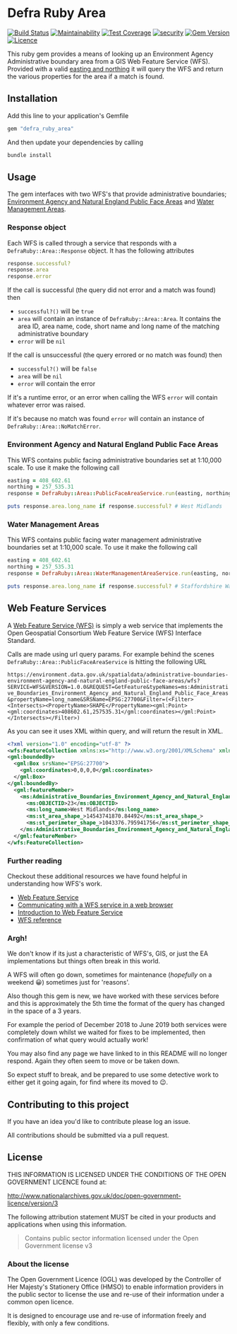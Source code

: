 # Defra Ruby Area

[![Build Status](https://travis-ci.com/DEFRA/defra-ruby-area.svg?branch=master)](https://travis-ci.com/DEFRA/defra-ruby-area)
[![Maintainability](https://api.codeclimate.com/v1/badges/7aeffed0588d86a5e553/maintainability)](https://codeclimate.com/github/DEFRA/defra-ruby-area/maintainability)
[![Test Coverage](https://api.codeclimate.com/v1/badges/7aeffed0588d86a5e553/test_coverage)](https://codeclimate.com/github/DEFRA/defra-ruby-area/test_coverage)
[![security](https://hakiri.io/github/DEFRA/defra-ruby-area/master.svg)](https://hakiri.io/github/DEFRA/defra-ruby-area/master)
[![Gem Version](https://badge.fury.io/rb/defra_ruby_area.svg)](https://badge.fury.io/rb/defra_ruby_area)
[![Licence](https://img.shields.io/badge/Licence-OGLv3-blue.svg)](http://www.nationalarchives.gov.uk/doc/open-government-licence/version/3)

This ruby gem provides a means of looking up an Environment Agency Administrative boundary area from a GIS Web Feature Service (WFS). Provided with a valid [easting and northing](https://en.wikipedia.org/wiki/Easting_and_northing) it will query the WFS and return the various properties for the area if a match is found.

## Installation

Add this line to your application's Gemfile

```ruby
gem "defra_ruby_area"
```

And then update your dependencies by calling

```bash
bundle install
```

## Usage

The gem interfaces with two WFS's that provide administrative boundaries; [Environment Agency and Natural England Public Face Areas](https://environment.data.gov.uk/dataset/91d0fb43-209c-477f-91e3-74e756296268) and [Water Management Areas](https://environment.data.gov.uk/dataset/7942e4cf-d465-11e4-ac00-f0def148f590).

### Response object

Each WFS is called through a service that responds with a `DefraRuby::Area::Response` object. It has the following attributes

```ruby
response.successful?
response.area
response.error
```

If the call is successful (the query did not error and a match was found) then

- `successful?()` will be `true`
- `area` will contain an instance of `DefraRuby::Area::Area`. It contains the area ID, area name, code, short name and long name of the matching administrative boundary
- `error` will be `nil`

If the call is unsuccessful (the query errored or no match was found) then

- `successful?()` will be `false`
- `area` will be `nil`
- `error` will contain the error

If it's a runtime error, or an error when calling the WFS `error` will contain whatever error was raised.

If it's because no match was found `error` will contain an instance of `DefraRuby::Area::NoMatchError`.

### Environment Agency and Natural England Public Face Areas

This WFS contains public facing administrative boundaries set at 1:10,000 scale. To use it make the following call

```ruby
easting = 408_602.61
northing = 257_535.31
response = DefraRuby::Area::PublicFaceAreaService.run(easting, northing)

puts response.area.long_name if response.successful? # West Midlands
```

### Water Management Areas

This WFS contains public facing water management administrative boundaries set at 1:10,000 scale. To use it make the following call

```ruby
easting = 408_602.61
northing = 257_535.31
response = DefraRuby::Area::WaterManagementAreaService.run(easting, northing)

puts response.area.long_name if response.successful? # Staffordshire Warwickshire and West Midlands
```

## Web Feature Services

A [Web Feature Service (WFS)](https://en.m.wikipedia.org/wiki/Web_Feature_Service) is simply a web service that implements the Open Geospatial Consortium Web Feature Service (WFS) Interface Standard.

Calls are made using url query params. For example behind the scenes `DefraRuby::Area::PublicFaceAreaService` is hitting the following URL

`https://environment.data.gov.uk/spatialdata/administrative-boundaries-environment-agency-and-natural-england-public-face-areas/wfs?SERVICE=WFS&VERSION=1.0.0&REQUEST=GetFeature&typeNames=ms:Administrative_Boundaries_Environment_Agency_and_Natural_England_Public_Face_Areas&propertyName=long_name&SRSName=EPSG:27700&Filter=(<Filter><Intersects><PropertyName>SHAPE</PropertyName><gml:Point><gml:coordinates>408602.61,257535.31</gml:coordinates></gml:Point></Intersects></Filter>)`

As you can see it uses XML within query, and will return the result in XML.

```xml
<?xml version="1.0" encoding="utf-8" ?>
<wfs:FeatureCollection xmlns:xs="http://www.w3.org/2001/XMLSchema" xmlns:wfs="http://www.opengis.net/wfs" xmlns:gml="http://www.opengis.net/gml" xmlns:ms="https://environment.data.gov.uk/spatialdata/administrative-boundaries-environment-agency-and-natural-england-public-face-areas/wfs" xmlns:xlink="http://www.w3.org/1999/xlink" xmlns:xsi="http://www.w3.org/2001/XMLSchema-instance" xsi:schemaLocation="http://www.opengis.net/wfs http://schemas.opengis.net/wfs/1.0.0/WFS-basic.xsd http://www.opengis.net/gml http://schemas.opengis.net/gml/2.1.2/feature.xsd https://environment.data.gov.uk/spatialdata/administrative-boundaries-environment-agency-and-natural-england-public-face-areas/wfs https://environment.data.gov.uk/spatialdata/administrative-boundaries-environment-agency-and-natural-england-public-face-areas/wfs?service=wfs%26version=1.0.0%26request=DescribeFeatureType">
<gml:boundedBy>
  <gml:Box srsName="EPSG:27700">
    <gml:coordinates>0,0,0,0</gml:coordinates>
  </gml:Box>
</gml:boundedBy>
  <gml:featureMember>
    <ms:Administrative_Boundaries_Environment_Agency_and_Natural_England_Public_Face_Areas fid="Administrative_Boundaries_Environment_Agency_and_Natural_England_Public_Face_Areas.23">
      <ms:OBJECTID>23</ms:OBJECTID>
      <ms:long_name>West Midlands</ms:long_name>
      <ms:st_area_shape_>14543741870.84492</ms:st_area_shape_>
      <ms:st_perimeter_shape_>1043376.795941756</ms:st_perimeter_shape_>
    </ms:Administrative_Boundaries_Environment_Agency_and_Natural_England_Public_Face_Areas>
  </gml:featureMember>
</wfs:FeatureCollection>
```

### Further reading

Checkout these additional resources we have found helpful in understanding how WFS's work.

- [Web Feature Service](http://www.opengeospatial.org/standards/wfs)
- [Communicating with a WFS service in a web browser](https://enterprise.arcgis.com/en/server/latest/publish-services/windows/communicating-with-a-wfs-service-in-a-web-browser.htm)
- [Introduction to Web Feature Service](https://geoserver.geo-solutions.it/edu/en/vector_data/wfsintro.html)
- [WFS reference](https://docs.geoserver.org/latest/en/user/services/wfs/reference.html)

### Argh!

We don't know if its just a characteristic of WFS's, GIS, or just the EA implementations but things often break in this world.

A WFS will often go down, sometimes for maintenance (_hopefully_ on a weekend 😀) sometimes just for 'reasons'.

Also though this gem is new, we have worked with these services before and this is approximately the 5th time the format of the query has changed in the space of a 3 years.

For example the period of December 2018 to June 2019 both services were completely down whilst we waited for fixes to be implemented, then confirmation of what query would actually work!

You may also find any page we have linked to in this README will no longer respond. Again they often seem to move or be taken down.

So expect stuff to break, and be prepared to use some detective work to either get it going again, for find where its moved to 😉.

## Contributing to this project

If you have an idea you'd like to contribute please log an issue.

All contributions should be submitted via a pull request.

## License

THIS INFORMATION IS LICENSED UNDER THE CONDITIONS OF THE OPEN GOVERNMENT LICENCE found at:

<http://www.nationalarchives.gov.uk/doc/open-government-licence/version/3>

The following attribution statement MUST be cited in your products and applications when using this information.

> Contains public sector information licensed under the Open Government license v3

### About the license

The Open Government Licence (OGL) was developed by the Controller of Her Majesty's Stationery Office (HMSO) to enable information providers in the public sector to license the use and re-use of their information under a common open licence.

It is designed to encourage use and re-use of information freely and flexibly, with only a few conditions.
